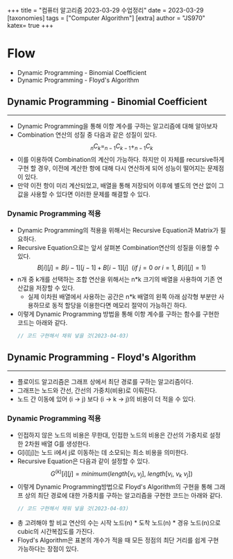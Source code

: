 +++
title = "컴퓨터 알고리즘 2023-03-29 수업정리"
date = 2023-03-29
[taxonomies]
tags = ["Computer Algorithm"]
[extra]
author = "JS970"
katex= true
+++
# Flow
- Dynamic Programming - Binomial Coefficient
- Dynamic Programming - Floyd's Algorithm

## Dynamic Programming - Binomial Coefficient
---
- Dynamic Programming을 통해 이항 계수를 구하는 알고리즘에 대해 알아보자
- Combination 연산의 성질 중 다음과 같은 성질이 있다.$$_nC_k = _{n-1}C_{k-1} + _{n-1}C_k$$
- 이를 이용하여 Combination의 계산이 가능하다. 하지만 이 자체를 recursive하게 구현 할 경우, 이전에 계산한 항에 대해 다시 연산하게 되어 성능이 떨어지는 문제점이 있다.
- 만약 이전 항이 미리 계산되었고, 배열을 통해 저장되어 이후에 별도의 연산 없이 그 값을 사용할 수 있다면 이러한 문제를 해결할 수 있다.

### Dynamic Programming 적용
- Dynamic Programming의 적용을 위해서는 Recursive Equation과 Matrix가 필요하다.
- Recursive Equation으로는 앞서 살펴본 Combination연산의 성질을 이용할 수 있다.$$B[i][j] = B[i-1][j-1] + B[i-1][j]\ \ (if\ j=0\ or\ i=1,\ B[i][j] = 1)$$
- n개 중 k개를 선택하는 조합 연산을 위해서는 n\*k 크기의 배열을 사용하여 기존 연산값을 저장할 수 있다.
	- 실제 이차원 배열에서 사용하는 공간은 n\*k 배열의 왼쪽 아래 삼각형 부분만 사용하므로 동적 할당을 이용한다면 메모리 절약이 가능하긴 하다.
- 이렇게 Dynamic Programming 방법을 통해 이항 계수를 구하는 함수를 구현한 코드는 아래와 같다.
	```C++
	// 코드 구현해서 채워 넣을 것(2023-04-03)
	```

## Dynamic Programming - Floyd's Algorithm
---
- 플로이드 알고리즘은 그래프 상에서 최단 경로를 구하는 알고리즘이다.
- 그래프는 노드와 간선, 간선의 가중치(비용)로 이뤄진다.
- 노드 간 이동에 있어 (i -> j) 보다 (i -> k -> j)의 비용이 더 적을 수 있다.

### Dynamic Programming 적용
- 인접하지 않은 노드의 비용은 무한대, 인접한 노드의 비용은 간선의 가중치로 설정한 2차원 배열 G를 생성한다.
- G\[i]\[j]는 노드 i에서 j로 이동하는 데 소모되는 최소 비용을 의미한다.
- Recursive Equation은 다음과 같이 설정할 수 있다.$$G^{(k)}[i][j] = minimum(length[v_i, v_j],\ length[v_i,\ v_k\ v_j])$$
- 이렇게 Dynamic Programming방법으로 Floyd's Algorithm의 구현을 통해 그래프 상의 최단 경로에 대한 가중치를 구하는 알고리즘을 구현한 코드는 아래와 같다.
	```C++
	// 코드 구현해서 채워 넣을 것(2023-04-03)
	```
- 총 고려해야 할 비교 연산의 수는 시작 노드(n) \* 도착 노드(n) \* 경유 노드(n)으로 cubic의 시간복잡도를 가진다.
- Floyd's Algorithm은 표본의 개수가 적을 때 모든 정점의 최단 거리를 쉽게 구현 가능하다는 장점이 있다.